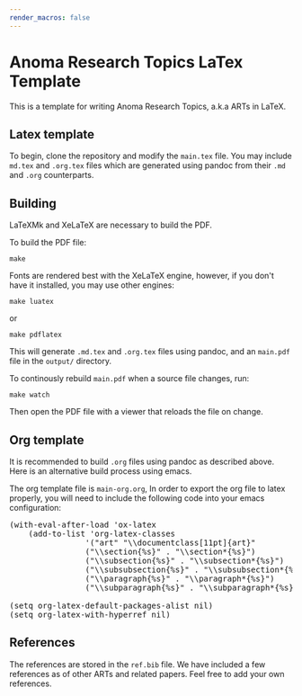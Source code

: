 ```yaml
---
render_macros: false
---
```


# Anoma Research Topics LaTex Template

This is a template for writing Anoma Research Topics, a.k.a ARTs in LaTeX.

## Latex template

To begin, clone the repository and modify the `main.tex` file.
You may include `md.tex` and `.org.tex` files
which are generated using pandoc from their `.md` and `.org` counterparts.

## Building

LaTeXMk and XeLaTeX are necessary to build the PDF.

To build the PDF file:

```
make
```

Fonts are rendered best with the XeLaTeX engine, however,
if you don't have it installed, you may use other engines:

`make luatex`

or

`make pdflatex`


This will generate `.md.tex` and `.org.tex` files using pandoc,
and an `main.pdf` file in the `output/` directory.


To continously rebuild `main.pdf` when a source file changes, run:

```
make watch
```

Then open the PDF file with a viewer that reloads the file on change.

## Org template

It is recommended to build `.org` files using pandoc as described above.
Here is an alternative build process using emacs.

The org template file is `main-org.org`,
In order to export the org file to latex properly,
you will need to include the following code into your emacs configuration:

<pre>
(with-eval-after-load 'ox-latex
    (add-to-list 'org-latex-classes
                '("art" "\\documentclass[11pt]{art}"
                ("\\section{%s}" . "\\section*{%s}")
                ("\\subsection{%s}" . "\\subsection*{%s}")
                ("\\subsubsection{%s}" . "\\subsubsection*{%s}")
                ("\\paragraph{%s}" . "\\paragraph*{%s}")
                ("\\subparagraph{%s}" . "\\subparagraph*{%s}"))))

(setq org-latex-default-packages-alist nil)
(setq org-latex-with-hyperref nil)
</pre>

## References

The references are stored in the `ref.bib` file. We have included a few
references as of other ARTs and related papers. Feel free to add your own
references.
